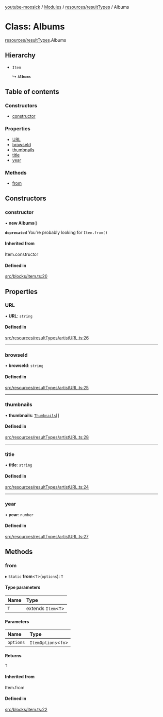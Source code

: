 [youtube-moosick](../README.md) / [Modules](../modules.md) / [resources/resultTypes](../modules/resources_resultTypes.md) / Albums

# Class: Albums

[resources/resultTypes](../modules/resources_resultTypes.md).Albums

## Hierarchy

- `Item`

  ↳ **`Albums`**

## Table of contents

### Constructors

- [constructor](resources_resultTypes.Albums.md#constructor)

### Properties

- [URL](resources_resultTypes.Albums.md#url)
- [browseId](resources_resultTypes.Albums.md#browseid)
- [thumbnails](resources_resultTypes.Albums.md#thumbnails)
- [title](resources_resultTypes.Albums.md#title)
- [year](resources_resultTypes.Albums.md#year)

### Methods

- [from](resources_resultTypes.Albums.md#from)

## Constructors

### constructor

• **new Albums**()

**`deprecated`** You're probably looking for `Item.from()`

#### Inherited from

Item.constructor

#### Defined in

[src/blocks/item.ts:20](https://github.com/EvasiveXkiller/youtube-moosick/blob/73cf5e6/src/blocks/item.ts#L20)

## Properties

### URL

• **URL**: `string`

#### Defined in

[src/resources/resultTypes/artistURL.ts:26](https://github.com/EvasiveXkiller/youtube-moosick/blob/73cf5e6/src/resources/resultTypes/artistURL.ts#L26)

___

### browseId

• **browseId**: `string`

#### Defined in

[src/resources/resultTypes/artistURL.ts:25](https://github.com/EvasiveXkiller/youtube-moosick/blob/73cf5e6/src/resources/resultTypes/artistURL.ts#L25)

___

### thumbnails

• **thumbnails**: [`Thumbnails`](resources_generalTypes.Thumbnails.md)[]

#### Defined in

[src/resources/resultTypes/artistURL.ts:28](https://github.com/EvasiveXkiller/youtube-moosick/blob/73cf5e6/src/resources/resultTypes/artistURL.ts#L28)

___

### title

• **title**: `string`

#### Defined in

[src/resources/resultTypes/artistURL.ts:24](https://github.com/EvasiveXkiller/youtube-moosick/blob/73cf5e6/src/resources/resultTypes/artistURL.ts#L24)

___

### year

• **year**: `number`

#### Defined in

[src/resources/resultTypes/artistURL.ts:27](https://github.com/EvasiveXkiller/youtube-moosick/blob/73cf5e6/src/resources/resultTypes/artistURL.ts#L27)

## Methods

### from

▸ `Static` **from**<`T`\>(`options`): `T`

#### Type parameters

| Name | Type |
| :------ | :------ |
| `T` | extends `Item`<`T`\> |

#### Parameters

| Name | Type |
| :------ | :------ |
| `options` | `ItemOptions`<`fn`\> |

#### Returns

`T`

#### Inherited from

Item.from

#### Defined in

[src/blocks/item.ts:22](https://github.com/EvasiveXkiller/youtube-moosick/blob/73cf5e6/src/blocks/item.ts#L22)
